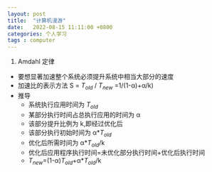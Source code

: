 ```yaml
---
layout: post
title:  "计算机漫游"
date:   2022-08-15 11:11:00 +0800
categories: 个人学习
tags : computer
---
```

1. Amdahl 定律
- 要想显著加速整个系统必须提升系统中相当大部分的速度  
- 加速比的表示方法  S = $T_{old}$ / $T_{new}$ =1/(1-α)+α/k)
- 推导
  - 系统执行应用时间为 $T_{old}$
  - 某部分执行时间占总执行应用的时间为 α
  - 该部分提升比例为 k,即经过优化后 
  - 该部分执行初始时间为 α*$T_{old}$
  - 优化后所需时间为 α*$T_{old}$/k
  - 优化后应用程序执行时间=未优化部分执行时间+优化后执行时间
  - $T_{new}$=(1-α)$T_{old}$+α*$T_{old}$/k